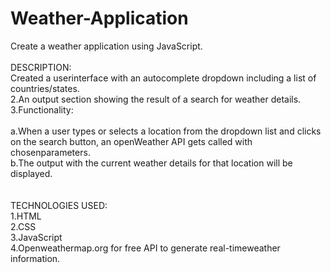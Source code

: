 # Weather-Application
Create a weather application using JavaScript.
<br><br>
DESCRIPTION:<br>
Created a userinterface with an autocomplete dropdown including a list of countries/states. <br>
2.An output section showing the result of a search for weather details. <br>
3.Functionality: <br><br>
    a.When a user types or selects a location from the dropdown list and clicks on the search button, an openWeather API gets called with chosenparameters. <br>
    b.The output with the current weather details for that location will be displayed.<br>
  <br><br>
TECHNOLOGIES USED:<br>
1.HTML<br>
2.CSS<br>
3.JavaScript<br>
4.Openweathermap.org for free API to generate real-timeweather information.<br>
